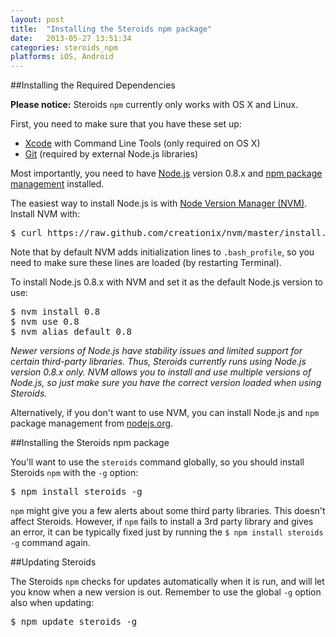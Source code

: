 ```yaml
---
layout: post
title:  "Installing the Steroids npm package"
date:   2013-05-27 13:51:34
categories: steroids_npm
platforms: iOS, Android
---
```


##Installing the Required Dependencies

**Please notice:** Steroids `npm` currently only works with OS X and Linux.

First, you need to make sure that you have these set up:

* [Xcode][xcode] with Command Line Tools (only required on OS X)
* [Git][git] (required by external Node.js libraries)

Most importantly, you need to have [Node.js][nodejs] version 0.8.x and [npm package management][npm] installed.

The easiest way to install Node.js is with [Node Version Manager (NVM)][nvm]. Install NVM with:

<pre class="terminal">
$ curl https://raw.github.com/creationix/nvm/master/install.sh | sh
</pre>

Note that by default NVM adds initialization lines to `.bash_profile`, so you need to make sure these lines are loaded (by restarting Terminal).

To install Node.js 0.8.x with NVM and set it as the default Node.js version to use:

<pre class="terminal">
$ nvm install 0.8
$ nvm use 0.8
$ nvm alias default 0.8
</pre>

*Newer versions of Node.js have stability issues and limited support for certain third-party libraries. Thus, Steroids currently runs using Node.js version 0.8.x only. NVM allows you to install and use multiple versions of Node.js, so just make sure you have the correct version loaded when using Steroids.*

Alternatively, if you don't want to use NVM, you can install Node.js and `npm` package management from [nodejs.org][nodejs].

##Installing the Steroids npm package

You'll want to use the `steroids` command globally, so you should install Steroids `npm` with the `-g` option:

<pre class="terminal">
$ npm install steroids -g
</pre>

`npm` might give you a few alerts about some third party libraries. This doesn't affect Steroids. However, if `npm` fails to install a 3rd party library and gives an error, it can be typically fixed just by running the `$ npm install steroids -g` command again.

##Updating Steroids

The Steroids `npm` checks for updates automatically when it is run, and will let you know when a new version is out. Remember to use the global `-g` option also when updating:

<pre class="terminal">
$ npm update steroids -g
</pre>

[xcode]: https://developer.apple.com/xcode/
[git]: http://git-scm.com/
[nodejs]: http://nodejs.org/
[npm]: https://npmjs.org/
[nvm]: https://github.com/creationix/nvm